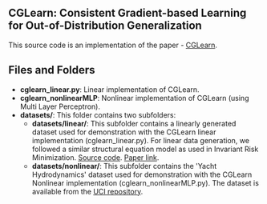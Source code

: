 ## CGLearn: Consistent Gradient-based Learning for Out-of-Distribution Generalization

This source code is an implementation of the paper - [CGLearn](https://arxiv.org/pdf/2411.06040).

## Files and Folders

- **cglearn_linear.py**: Linear implementation of CGLearn.
- **cglearn_nonlinearMLP**: Nonlinear implementation of CGLearn (using Multi Layer Perceptron).
- **datasets/**: This folder contains two subfolders:
    - **datasets/linear/**: This subfolder contains a linearly generated dataset used for demonstration with the CGLearn linear implementation (cglearn_linear.py). For linear data generation, we followed a similar structural equation model as used in Invariant Risk Minimization. [Source code](https://github.com/facebookresearch/InvariantRiskMinimization). [Paper link](https://arxiv.org/abs/1907.02893v1).
    - **datasets/nonlinear/**: This subfolder contains the 'Yacht Hydrodynamics' dataset used for demonstration with the CGLearn Nonlinear implementation (cglearn_nonlinearMLP.py). The dataset is available from the [UCI repository](https://archive.ics.uci.edu/dataset/243/yacht+hydrodynamics).
